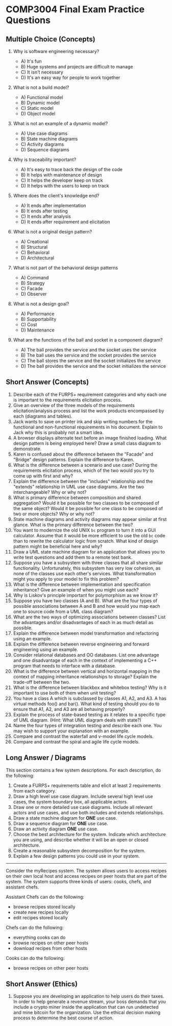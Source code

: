 # COMP3004 Final Exam Practice Questions

## Multiple Choice (Concepts)

1. Why is software engineering necessary?
    - A) It's fun
    - B) Huge systems and projects are difficult to manage
    - C) It isn't necessary
    - D) It's an easy way for people to work together

2. What is not a build model?
    - A) Functional model
    - B) Dynamic model
    - C) Static model
    - D) Object model

3. What is not an example of a dynamic model?
    - A) Use case diagrams
    - B) State machine diagrams
    - C) Activity diagrams
    - D) Sequence diagrams

4. Why is traceability important?
    - A) It's easy to trace back the design of the code
    - B) It helps with maintenance of design
    - C) It helps the developer keep on track
    - D) It helps with the users to keep on track

5. Where does the client's knowledge end?
    - A) It ends after implementation
    - B) It ends after testing
    - C) It ends after analysis
    - D) It ends after requirement and elicitation

6. What is not a original design pattern?
    - A) Creational
    - B) Structural
    - C) Behavioral
    - D) Architectural

7. What is not part of the behavioral design patterns
    - A) Command
    - B) Strategy
    - C) Facade
    - D) Observer

8. What is not a design goal?
    - A) Performance
    - B) Supportability
    - C) Cost
    - D) Maintenance

9. What are the functions of the ball and socket in a component diagram?
    - A) The ball provides the service and the socket uses the service
    - B) The ball uses the service and the socket provides the service
    - C) The ball stores the service and the socket initializes the service
    - D) The ball provides the service and the socket initializes the service
## Short Answer (Concepts)

1. Describe each of the FURPS+ requirement categories and why each one is important to the requirements elicitation process.
1. Give an overview of the three models of the requirements elicitation/analysis process and list the work products encompassed by each (diagrams and tables).
1. Jack wants to save on printer ink and skip writing numbers for the functional and non-functional requirements in his document. Explain to Jack why this is probably not a smart idea.
1. A browser displays alternate text before an image finished loading. What design pattern is being employed here? Draw a small class diagram to demonstrate.
1. Karen is confused about the difference between the "Facade" and "Bridge" design patterns. Explain the difference to Karen.
1. What is the difference between a scenario and use case? During the requirements elicitation process, which of the two would you try to come up with first and why?
1. Explain the difference between the "includes" relationship and the "extends" relationship in UML use case diagrams. Are the two interchangeable? Why or why not?
1. What is primary difference between composition and shared aggregation? Would it be possible for two classes to be composed of the same object? Would it be possible for one class to be composed of two or more objects? Why or why not?
1. State machine diagrams and activity diagrams may appear similar at first glance. What is the primary difference between the two?
1. You want to modernize the old UNIX `bc` program to turn it into a GUI calculator. Assume that it would be more efficient to use the old `bc` code than to rewrite the calculator logic from scratch. What kind of design pattern might be beneficial here and why?
1. Draw a UML state machine diagram for an application that allows you to write test questions and add them to a remote test bank.
1. Suppose you have a subsystem with three classes that all share similar functionality. Unfortunately, this subsystem has very low cohesion, as none of the classes use each other's services. What transformation might you apply to your model to fix this problem?
1. What is the difference between implementation and specification inheritance? Give an example of when you might use each?
1. Why is Liskov's principle important for polymorphism as we know it?
1. Suppose you have two classes (A and B). What are the four types of possible associations between A and B and how would you map each one to source code from a UML class diagram?
1. What are the two ways of optimizing associations between classes? List the advantages and/or disadvantages of each in as much detail as possible.
1. Explain the difference between model transformation and refactoring using an example.
1. Explain the difference between reverse engineering and forward engineering using an example.
1. Consider relational databases and OO databases. List one advantage and one disadvantage of each in the context of implementing a C++ program that needs to interface with a database.
1. What is the difference between vertical and horizontal mapping in the context of mapping inheritance relationships to storage? Explain the trade-off between the two.
1. What is the difference between blackbox and whitebox testing? Why is it important to use both of them when unit testing?
1. You have a class A which is subclassed by classes A1, A2, and A3. A has virtual methods foo() and bar(). What kind of testing should you do to ensure that A1, A2, and A3 are all behaving properly?
1. Explain the process of state-based testing as it relates to a specific type of UML diagram. (Hint: What UML diagram deals with state?)
1. Name the four types of integration testing and describe each one. You may wish to support your explanation with an example.
1. Compare and contrast the waterfall and v-model life cycle models.
1. Compare and contrast the spiral and agile life cycle models.








## Long Answer / Diagrams

This section contains a few system descriptions. For each description, do the following:

1. Create a FURPS+ requirements table and elicit at least 2 requirements from each category.
1. Draw a high level use case diagram. Include several high level use cases, the system boundary box, all applicable actors.
1. Draw one or more detailed use case diagrams. Include all relevant actors and use cases, and use both includes and extends relationships.
1. Draw a state machine diagram for **ONE** use case.
1. Draw a sequence diagram for **ONE** use case.
1. Draw an activity diagram **ONE** use case.
1. Choose the best architecture for the system. Indicate which architecture you are using, and describe whether it will be an open or closed architecture.
1. Create a reasonable subsystem decomposition for the system.
1. Explain a few design patterns you could use in your system.

---

Consider the myRecipes system. The system allows users to access recipes on their own local host and access recipes on peer hosts that are part of the system. The system supports three kinds of users: cooks, chefs, and assistant chefs.

Assistant Chefs can do the following:

- browse recipes stored locally
- create new recipes locally
- edit recipes stored locally

Chefs can do the following:

- everything cooks can do
- browse recipes on other peer hosts
- download recipes from other hosts

Cooks can do the following:

- browse recipes on other peer hosts









## Short Answer (Ethics)

1. Suppose you are developing an application to help users do their taxes. In order to help generate a revenue stream, your boss demands that you include a crypto miner inside the application that can run undetected and mine bitcoin for the organization. Use the ethical decision making process to determine the best course of action.
